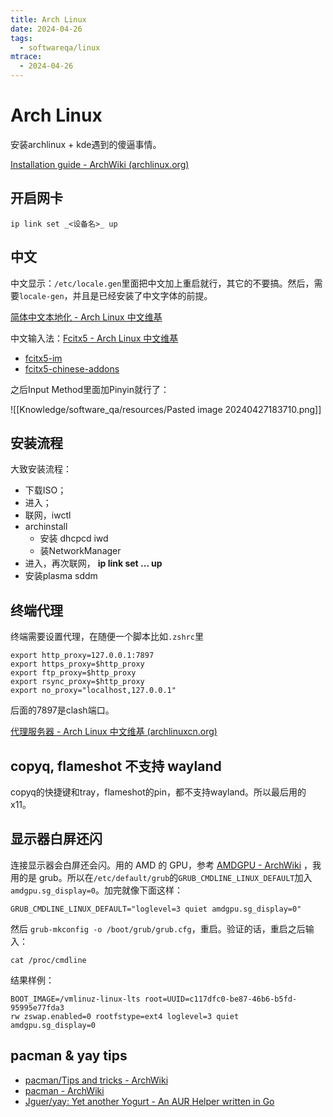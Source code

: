 ```yaml
---
title: Arch Linux
date: 2024-04-26
tags:
  - softwareqa/linux
mtrace:
  - 2024-04-26
---
```


# Arch Linux

安装archlinux + kde遇到的傻逼事情。

[Installation guide - ArchWiki (archlinux.org)](https://wiki.archlinux.org/title/installation_guide)

## 开启网卡

```shell
ip link set _<设备名>_ up
```

## 中文

中文显示：`/etc/locale.gen`里面把中文加上重启就行，其它的不要搞。然后，需要`locale-gen`，并且是已经安装了中文字体的前提。

[简体中文本地化 - Arch Linux 中文维基](https://wiki.archlinuxcn.org/wiki/%E7%AE%80%E4%BD%93%E4%B8%AD%E6%96%87%E6%9C%AC%E5%9C%B0%E5%8C%96)

中文输入法：[Fcitx5 - Arch Linux 中文维基](https://wiki.archlinuxcn.org/wiki/Fcitx5)

- [fcitx5-im](https://archlinux.org/groups/x86_64/fcitx5-im/)
- [fcitx5-chinese-addons](https://archlinux.org/packages/?name=fcitx5-chinese-addons)

之后Input Method里面加Pinyin就行了：

![[Knowledge/software_qa/resources/Pasted image 20240427183710.png]]

## 安装流程

大致安装流程：

- 下载ISO；
- 进入；
- 联网，iwctl
- archinstall
	- 安装 dhcpcd iwd
	- 装NetworkManager
- 进入，再次联网， **ip link set ... up**
- 安装plasma sddm

## 终端代理

终端需要设置代理，在随便一个脚本比如`.zshrc`里

```shell
export http_proxy=127.0.0.1:7897
export https_proxy=$http_proxy
export ftp_proxy=$http_proxy
export rsync_proxy=$http_proxy
export no_proxy="localhost,127.0.0.1"
```

后面的7897是clash端口。

[代理服务器 - Arch Linux 中文维基 (archlinuxcn.org)](https://wiki.archlinuxcn.org/wiki/%E4%BB%A3%E7%90%86%E6%9C%8D%E5%8A%A1%E5%99%A8)

## copyq, flameshot 不支持 wayland

copyq的快捷键和tray，flameshot的pin，都不支持wayland。所以最后用的x11。

## 显示器白屏还闪

连接显示器会白屏还会闪。用的 AMD 的 GPU，参考 [AMDGPU - ArchWiki](https://wiki.archlinux.org/title/AMDGPU#Screen_flickering_white_when_using_KDE) ，我用的是 grub。所以在`/etc/default/grub`的`GRUB_CMDLINE_LINUX_DEFAULT`加入`amdgpu.sg_display=0`。加完就像下面这样：

```config
GRUB_CMDLINE_LINUX_DEFAULT="loglevel=3 quiet amdgpu.sg_display=0"
```

然后 `grub-mkconfig -o /boot/grub/grub.cfg`，重启。验证的话，重启之后输入：

```shell
cat /proc/cmdline
```

结果样例：

```shell
BOOT_IMAGE=/vmlinuz-linux-lts root=UUID=c117dfc0-be87-46b6-b5fd-95995e77fda3 
rw zswap.enabled=0 rootfstype=ext4 loglevel=3 quiet amdgpu.sg_display=0
```

## pacman \& yay tips

- [pacman/Tips and tricks - ArchWiki](https://wiki.archlinux.org/title/Pacman/Tips_and_tricks#Removing_unused_packages_(orphans))
- [pacman - ArchWiki](https://wiki.archlinux.org/title/Pacman)
- [Jguer/yay: Yet another Yogurt - An AUR Helper written in Go](https://github.com/Jguer/yay)